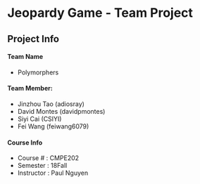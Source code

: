 # Jeopardy Game - Team Project

## Project Info

#### Team Name

- Polymorphers

#### Team Member: 

- Jinzhou Tao (adiosray)
- David Montes (davidpmontes)
- Siyi Cai (CSIYI)
- Fei Wang (feiwang6079)

#### Course Info

- Course # : CMPE202 
- Semester : 18Fall
- Instructor : Paul Nguyen
